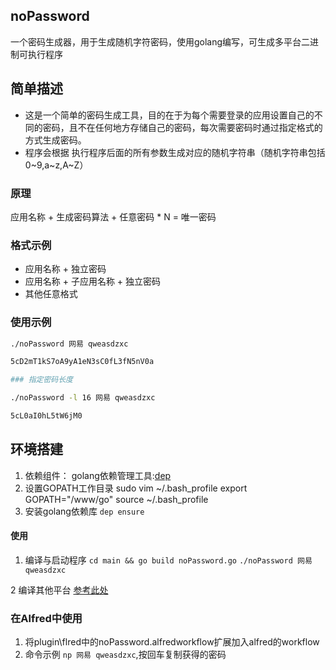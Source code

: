 ## noPassword
一个密码生成器，用于生成随机字符密码，使用golang编写，可生成多平台二进制可执行程序
## 简单描述
* 这是一个简单的密码生成工具，目的在于为每个需要登录的应用设置自己的不同的密码，且不在任何地方存储自己的密码，每次需要密码时通过指定格式的方式生成密码。
* 程序会根据 执行程序后面的所有参数生成对应的随机字符串（随机字符串包括0~9,a~z,A~Z）
### 原理
应用名称 + 生成密码算法 + 任意密码 * N = 唯一密码
### 格式示例
* 应用名称 + 独立密码
* 应用名称 + 子应用名称 + 独立密码
* 其他任意格式
### 使用示例
```bash
./noPassword 网易 qweasdzxc

5cD2mT1kS7oA9yA1eN3sC0fL3fN5nV0a

### 指定密码长度

./noPassword -l 16 网易 qweasdzxc

5cL0aI0hL5tW6jM0
```

## 环境搭建
1. 依赖组件：
   golang依赖管理工具:[dep](http://cf.meitu.com/confluence/pages/viewpage.action?pageId=35854688)
3. 设置GOPATH工作目录
   sudo vim ~/.bash_profile
   export GOPATH="/www/go"
   source ~/.bash_profile
4. 安装golang依赖库
   `dep ensure`

#### 使用
1. 编译与启动程序
`cd main && go build noPassword.go`
`./noPassword 网易 qweasdzxc`


2 编译其他平台
[参考此处](https://blog.csdn.net/panshiqu/article/details/53788067)


### 在Alfred中使用
1. 将plugin\flred中的noPassword.alfredworkflow扩展加入alfred的workflow
2. 命令示例 `np 网易 qweasdzxc`,按回车复制获得的密码 
